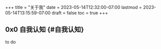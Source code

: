 +++
title = "关于我"
date = 2023-05-14T12:32:00-07:00
lastmod = 2023-05-14T13:15:59-07:00
draft = false
toc = true
+++

## <span class="section-num">0x0</span> 自我认知 {#自我认知}
to do
